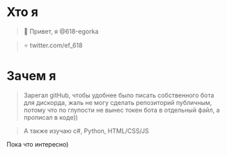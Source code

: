 # Хто я
> 👋 Привет, я @618-egorka

>⭐️ twitter.com/ef_618

# Зачем я
> Зарегал gitHub, чтобы удобнее было писать собственного бота для дискорда, жаль не могу сделать репозиторий публичным, потому что по глупости не вынес токен бота в отдельный файл, а прописал в коде))

> А также изучаю c#, Python, HTML/CSS/JS

Пока что интересно)

